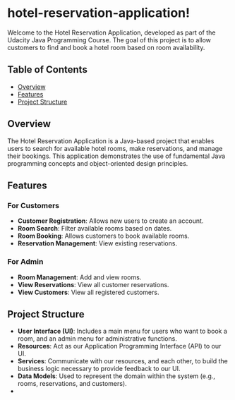 # hotel-reservation-application!
Welcome to the Hotel Reservation Application, developed as part of the Udacity Java Programming Course. The goal of this project is to allow customers to find and book a hotel room based on room availability.

## Table of Contents

- [Overview](#overview)
- [Features](#features)
- [Project Structure](#project-structure)




## Overview

The Hotel Reservation Application is a Java-based project that enables users to search for available hotel rooms, make reservations, and manage their bookings. This application demonstrates the use of fundamental Java programming concepts and object-oriented design principles.

## Features

### For Customers

- **Customer Registration**: Allows new users to create an account.
- **Room Search**: Filter available rooms based on dates.
- **Room Booking**: Allows customers to book available rooms.
- **Reservation Management**: View existing reservations.

### For Admin

- **Room Management**: Add and view rooms.
- **View Reservations**: View all customer reservations.
- **View Customers**: View all registered customers.
  
## Project Structure

- **User Interface (UI)**: Includes a main menu for users who want to book a room, and an admin menu for administrative functions.
- **Resources**: Act as our Application Programming Interface (API) to our UI.
- **Services**: Communicate with our resources, and each other, to build the business logic necessary to provide feedback to our UI.
- **Data Models**: Used to represent the domain within the system (e.g., rooms, reservations, and customers).
- 





